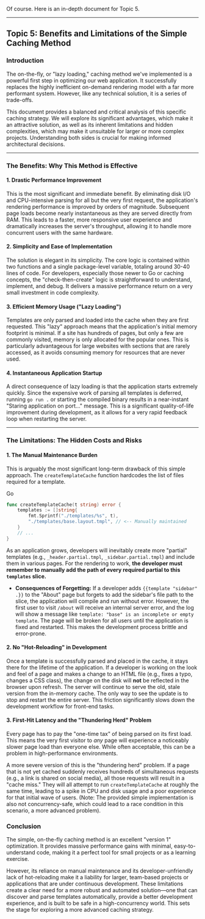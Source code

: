 Of course. Here is an in-depth document for Topic 5.

---

## Topic 5: Benefits and Limitations of the Simple Caching Method

### Introduction

The on-the-fly, or "lazy loading," caching method we've implemented is a powerful first step in optimizing our web application. It successfully replaces the highly inefficient on-demand rendering model with a far more performant system. However, like any technical solution, it is a series of trade-offs.

This document provides a balanced and critical analysis of this specific caching strategy. We will explore its significant advantages, which make it an attractive solution, as well as its inherent limitations and hidden complexities, which may make it unsuitable for larger or more complex projects. Understanding both sides is crucial for making informed architectural decisions.

---

### The Benefits: Why This Method is Effective

#### 1. Drastic Performance Improvement

This is the most significant and immediate benefit. By eliminating disk I/O and CPU-intensive parsing for all but the very first request, the application's rendering performance is improved by orders of magnitude. Subsequent page loads become nearly instantaneous as they are served directly from RAM. This leads to a faster, more responsive user experience and dramatically increases the server's throughput, allowing it to handle more concurrent users with the same hardware.

#### 2. Simplicity and Ease of Implementation

The solution is elegant in its simplicity. The core logic is contained within two functions and a single package-level variable, totaling around 30-40 lines of code. For developers, especially those newer to Go or caching concepts, the "check-then-create" logic is straightforward to understand, implement, and debug. It delivers a massive performance return on a very small investment in code complexity.

#### 3. Efficient Memory Usage ("Lazy Loading")

Templates are only parsed and loaded into the cache when they are first requested. This "lazy" approach means that the application's initial memory footprint is minimal. If a site has hundreds of pages, but only a few are commonly visited, memory is only allocated for the popular ones. This is particularly advantageous for large websites with sections that are rarely accessed, as it avoids consuming memory for resources that are never used.

#### 4. Instantaneous Application Startup

A direct consequence of lazy loading is that the application starts extremely quickly. Since the expensive work of parsing all templates is deferred, running `go run .` or starting the compiled binary results in a near-instant "Staring application on port..." message. This is a significant quality-of-life improvement during development, as it allows for a very rapid feedback loop when restarting the server.

---

### The Limitations: The Hidden Costs and Risks

#### 1. The Manual Maintenance Burden

This is arguably the most significant long-term drawback of this simple approach. The `createTemplateCache` function hardcodes the list of files required for a template.

Go

```Go
func createTemplateCache(t string) error {
	templates := []string{
		fmt.Sprintf("./templates/%s", t),
		"./templates/base.layout.tmpl", // <-- Manually maintained
	}
    // ...
}
```

As an application grows, developers will inevitably create more "partial" templates (e.g., `_header.partial.tmpl`, `_sidebar.partial.tmpl`) and include them in various pages. For the rendering to work, **the developer must remember to manually add the path of every required partial to this `templates` slice.**

- **Consequences of Forgetting:** If a developer adds `{{template "sidebar" .}}` to the "About" page but forgets to add the sidebar's file path to the slice, the application will compile and run without error. However, the first user to visit `/about` will receive an internal server error, and the log will show a message like `template: "base" is an incomplete or empty template`. The page will be broken for all users until the application is fixed and restarted. This makes the development process brittle and error-prone.

#### 2. No "Hot-Reloading" in Development

Once a template is successfully parsed and placed in the cache, it stays there for the lifetime of the application. If a developer is working on the look and feel of a page and makes a change to an HTML file (e.g., fixes a typo, changes a CSS class), the change on the disk will **not** be reflected in the browser upon refresh. The server will continue to serve the old, stale version from the in-memory cache. The only way to see the update is to stop and restart the entire server. This friction significantly slows down the development workflow for front-end tasks.

#### 3. First-Hit Latency and the "Thundering Herd" Problem

Every page has to pay the "one-time tax" of being parsed on its first load. This means the very first visitor to _any_ page will experience a noticeably slower page load than everyone else. While often acceptable, this can be a problem in high-performance environments.

A more severe version of this is the "thundering herd" problem. If a page that is not yet cached suddenly receives hundreds of simultaneous requests (e.g., a link is shared on social media), all those requests will result in a "cache miss." They will all attempt to run `createTemplateCache` at roughly the same time, leading to a spike in CPU and disk usage and a poor experience for that initial wave of users. (Note: The provided simple implementation is also not concurrency-safe, which could lead to a race condition in this scenario, a more advanced problem).

### Conclusion

The simple, on-the-fly caching method is an excellent "version 1" optimization. It provides massive performance gains with minimal, easy-to-understand code, making it a perfect tool for small projects or as a learning exercise.

However, its reliance on manual maintenance and its developer-unfriendly lack of hot-reloading make it a liability for larger, team-based projects or applications that are under continuous development. These limitations create a clear need for a more robust and automated solution—one that can discover and parse templates automatically, provide a better development experience, and is built to be safe in a high-concurrency world. This sets the stage for exploring a more advanced caching strategy.